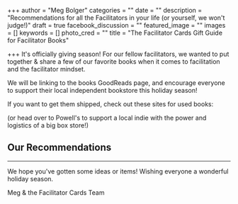 +++
author = "Meg Bolger"
categories = ""
date = ""
description = "Recommendations for all the Facilitators in your life (or yourself, we won't judge!)"
draft = true
facebook_discussion = ""
featured_image = ""
images = []
keywords = []
photo_cred = ""
title = "The Facilitator Cards Gift Guide for Facilitator Books"

+++
It's officially giving season! For our fellow facilitators, we wanted to put together & share a few of our favorite books when it comes to facilitation and the facilitator mindset.

We will be linking to the books GoodReads page, and encourage everyone to support their local independent bookstore this holiday season!

If you want to get them shipped, check out these sites for used books: 

(or head over to Powell's to support a local indie with the power and logistics of a big box store!)

## Our Recommendations

***

We hope you've gotten some ideas or items! Wishing everyone a wonderful holiday season.

Meg & the Facilitator Cards Team